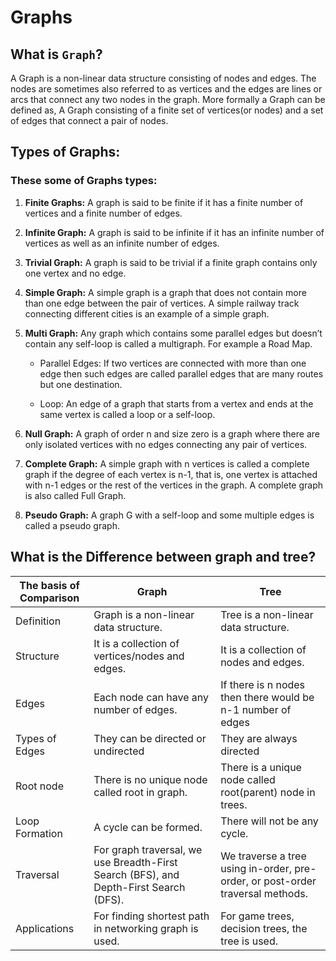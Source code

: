 # Graphs

## What is `Graph`?
A Graph is a non-linear data structure consisting of nodes and edges. The nodes are sometimes also referred to as vertices and the edges are lines or arcs that connect any two nodes in the graph. More formally a Graph can be defined as, A Graph consisting of a finite set of vertices(or nodes) and a set of edges that connect a pair of nodes.

## Types of Graphs:  
### These some of Graphs types:
1. **Finite Graphs:** 
A graph is said to be finite if it has a finite number of vertices and a finite number of edges.  


2. **Infinite Graph:** A graph is said to be infinite if it has an infinite number of vertices as well as an infinite number of edges. 

3. **Trivial Graph:** A graph is said to be trivial if a finite graph contains only one vertex and no edge. 

4. **Simple Graph:** A simple graph is a graph that does not contain more than one edge between the pair of vertices. A simple railway track connecting different cities is an example of a simple graph. 

5. **Multi Graph:** 
Any graph which contains some parallel edges but doesn’t contain any self-loop is called a multigraph. For example a Road Map. 

    - Parallel Edges: If two vertices are connected with more than one edge then such edges are called parallel edges that are many routes but one destination.  

   - Loop: An edge of a graph that starts from a vertex and ends at the same vertex is called a loop or a self-loop.


6. **Null Graph:** A graph of order n and size zero is a graph where there are only isolated vertices with no edges connecting any pair of vertices.

7. **Complete Graph:** A simple graph with n vertices is called a complete graph if the degree of each vertex is n-1, that is, one vertex is attached with n-1 edges or the rest of the vertices in the graph. A complete graph is also called Full Graph. 


8. **Pseudo Graph:** A graph G with a self-loop and some multiple edges is called a pseudo graph.   



## What is the Difference between graph and tree?

The basis of Comparison |	Graph	|Tree
--------| --------|----------
Definition|	Graph is a non-linear data structure.| 	Tree is a non-linear data structure.
Structure|	It is a collection of vertices/nodes and edges.|	It is a collection of nodes and edges.
Edges|	Each node can have any number of edges.|	If there is n nodes then there would be n-1 number of edges
Types of Edges|	They can be directed or undirected|	They are always directed
Root node	|There is no unique node called root in graph.|	There is a unique node called root(parent) node in trees.
Loop Formation|	A cycle can be formed.|	There will not be any cycle.
Traversal	|For graph traversal, we use Breadth-First Search (BFS), and Depth-First Search (DFS).|	We traverse a tree using in-order, pre-order, or post-order traversal methods.
Applications|	For finding shortest path in networking graph is used.	|For game trees, decision trees, the tree is used.

